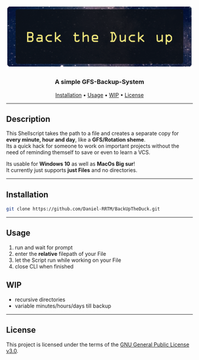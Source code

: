 ![Backup the Duck](https://raw.githubusercontent.com/Daniel-RRTM/Daniel-RRTM.github.io/main/cross_repo_media/repo_banner/Backup_the_Duck.png)
  
<h3 align="center">A simple GFS-Backup-System</h3>
<p align="center">
    <a href="#Installation">Installation</a> •
    <a href="#Usage">Usage</a> •
    <a href="#WIP">WIP</a> •
    <a href="#License">License</a>
</p>

---

## Description  

This Shellscript takes the path to a file and creates a separate copy for **every minute, hour and day**, like a **GFS/Rotation sheme**.  
Its a quick hack for someone to work on important projects without the need of reminding themself to save or even to learn a VCS.  

Its usable for **Windows 10** as well as **MacOs Big sur**!   
It currently just supports **just Files** and no directories.
  
---
  
## Installation  
  
```bash
git clone https://github.com/Daniel-RRTM/BackUpTheDuck.git
```  
---

  
## Usage  
  
1. run and wait for prompt
2. enter the **relative** filepath of your File
3. let the Script run while working on your File
4. close CLI when finished 
  
## WIP

* recursive directories
* variable minutes/hours/days till backup 

  
---
  
## License

This project is licensed under the terms of the
[GNU General Public License v3.0](https://choosealicense.com/licenses/gpl-3.0).  
  
  
  